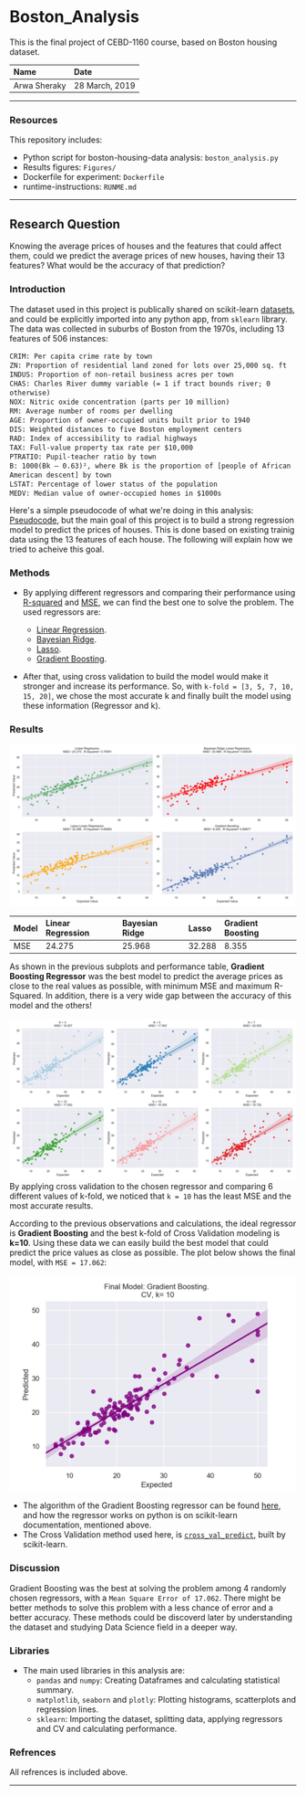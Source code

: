 # Boston_Analysis
This is the final project of CEBD-1160 course, based on Boston housing dataset.

| Name | Date |
|:-------|:---------------|
| Arwa Sheraky | 28 March, 2019 |

-----

### Resources
This repository includes:

- Python script for boston-housing-data analysis: `boston_analysis.py`
- Results figures: `Figures/`
- Dockerfile for experiment: `Dockerfile`
- runtime-instructions: `RUNME.md`

-----

## Research Question
Knowing the average prices of houses and the features that could affect them, could we predict the average prices of new houses, having their 13 features? What would be the accuracy of that prediction?

### Introduction
The dataset used in this project is publically shared on scikit-learn [datasets](https://scikit-learn.org/stable/datasets/index.html#boston-dataset), and could be explicitly imported into any python app, from `sklearn` library.
The data was collected in suburbs of Boston from the 1970s, including 13 features of 506 instances:

```
CRIM: Per capita crime rate by town
ZN: Proportion of residential land zoned for lots over 25,000 sq. ft
INDUS: Proportion of non-retail business acres per town
CHAS: Charles River dummy variable (= 1 if tract bounds river; 0 otherwise)
NOX: Nitric oxide concentration (parts per 10 million)
RM: Average number of rooms per dwelling
AGE: Proportion of owner-occupied units built prior to 1940
DIS: Weighted distances to five Boston employment centers
RAD: Index of accessibility to radial highways
TAX: Full-value property tax rate per $10,000
PTRATIO: Pupil-teacher ratio by town
B: 1000(Bk — 0.63)², where Bk is the proportion of [people of African American descent] by town
LSTAT: Percentage of lower status of the population
MEDV: Median value of owner-occupied homes in $1000s
```

Here's a simple pseudocode of what we're doing in this analysis: [Pseudocode](Pseudocode.md), but the main goal of this project is to build a strong regression model to predict the prices of houses. This is done based on existing trainig data using the 13 features of each house. The following will explain how we tried to acheive this goal.

### Methods

* By applying different regressors and comparing their performance using [R-squared](https://scikit-learn.org/stable/modules/generated/sklearn.metrics.r2_score.html) and [MSE](https://en.wikipedia.org/wiki/Mean_squared_error), we can find the best one to solve the problem. The used regressors are:
    * [Linear Regression](https://scikit-learn.org/stable/modules/generated/sklearn.linear_model.LinearRegression.html#sklearn.linear_model.LinearRegression).
    * [Bayesian Ridge](https://scikit-learn.org/stable/modules/generated/sklearn.linear_model.BayesianRidge.html#sklearn.linear_model.BayesianRidge).
    * [Lasso](https://scikit-learn.org/stable/modules/generated/sklearn.linear_model.Lasso.html#sklearn.linear_model.Lasso).
    * [Gradient Boosting](https://scikit-learn.org/stable/modules/generated/sklearn.ensemble.GradientBoostingRegressor.html#sklearn.ensemble.GradientBoostingRegressor).

* After that, using cross validation to build the model would make it stronger and increase its performance. So, with `k-fold = [3, 5, 7, 10, 15, 20]`, we chose the most accurate k and finally built the model using these information (Regressor and k).

### Results

![Models Comparison](./Figures/1_Regression_Models.png)

| Model | Linear Regression | Bayesian Ridge | Lasso | Gradient Boosting |
|:---------------|:---------------|:---------------|:---------------|:---------------|
| MSE | 24.275 | 25.968 | 32.288 | 8.355 |

As shown in the previous subplots and performance table, **Gradient Boosting Regressor** was the best model to predict the average prices as close to the real values as possible, with minimum MSE and maximum R-Squared. In addition, there is a very wide gap between the accuracy of this model and the others!



![K-fold](./Figures/2_Gradient_Boosting_CV.png)
By applying cross validation to the chosen regressor and comparing 6 different values of k-fold, we noticed that `k = 10` has the least MSE and the most accurate results.

According to the previous observations and calculations, the ideal regressor is **Gradient Boosting** and the best k-fold of Cross Validation modeling is **k=10**. Using these data we can easily build the best model that could predict the price values as close as possible. The plot below shows the final model, with `MSE = 17.062`:

![Final Model](./Figures/3_Final_Model.png)


- The algorithm of the Gradient Boosting regressor can be found [here](https://en.wikipedia.org/wiki/Gradient_boosting#Algorithm), and how the regressor works on python is on scikit-learn documentation, mentioned above.
- The Cross Validation method used here, is [`cross_val_predict`](https://scikit-learn.org/stable/modules/generated/sklearn.model_selection.cross_val_predict.html#sklearn.model_selection.cross_val_predict), built by scikit-learn.

### Discussion

Gradient Boosting was the best at solving the problem among 4 randomly chosen regressors, with a `Mean Square Error of 17.062`. There might be better methods to solve this problem with a less chance of error and a better accuracy. These methods could be discoverd later by understanding the dataset and studying Data Science field in a deeper way.

### Libraries
- The main used libraries in this analysis are:
    - `pandas` and `numpy`: Creating Dataframes and calculating statistical summary.
    - `matplotlib`, `seaborn` and `plotly`: Plotting histograms, scatterplots and regression lines.
    - `sklearn`: Importing the dataset, splitting data, applying regressors and CV and calculating performance.

### Refrences
All refrences is included above.

-------
